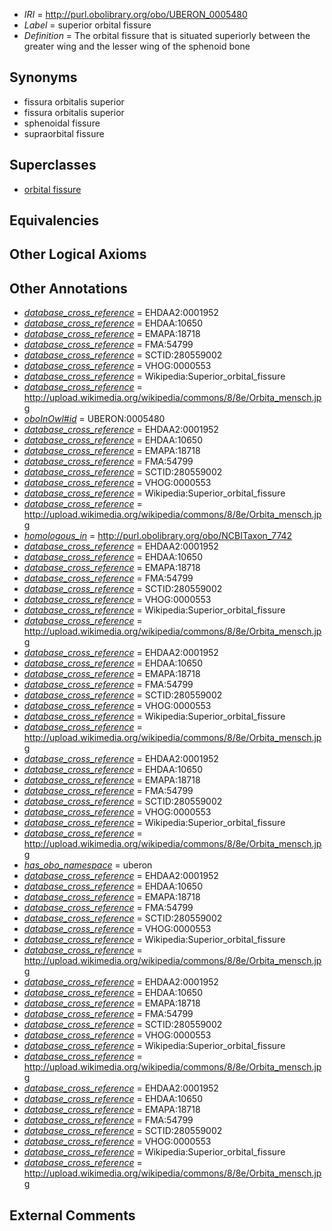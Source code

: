  * *IRI* = http://purl.obolibrary.org/obo/UBERON_0005480
 * *Label* = superior orbital fissure
 * *Definition* = The orbital fissure that is situated superiorly between the greater wing and the lesser wing of the sphenoid bone

## Synonyms

 * fissura orbitalis superior
 * fissura orbitalis superior
 * sphenoidal fissure
 * supraorbital fissure

## Superclasses

 * [orbital fissure](../../UBERON/71/UBERON_0006271.md)

## Equivalencies


## Other Logical Axioms


## Other Annotations

 * *[database_cross_reference](../../ef/oboInOwl#hasDbXref.md)* = EHDAA2:0001952
 * *[database_cross_reference](../../ef/oboInOwl#hasDbXref.md)* = EHDAA:10650
 * *[database_cross_reference](../../ef/oboInOwl#hasDbXref.md)* = EMAPA:18718
 * *[database_cross_reference](../../ef/oboInOwl#hasDbXref.md)* = FMA:54799
 * *[database_cross_reference](../../ef/oboInOwl#hasDbXref.md)* = SCTID:280559002
 * *[database_cross_reference](../../ef/oboInOwl#hasDbXref.md)* = VHOG:0000553
 * *[database_cross_reference](../../ef/oboInOwl#hasDbXref.md)* = Wikipedia:Superior_orbital_fissure
 * *[database_cross_reference](../../ef/oboInOwl#hasDbXref.md)* = http://upload.wikimedia.org/wikipedia/commons/8/8e/Orbita_mensch.jpg
 * *[oboInOwl#id](../../id/oboInOwl#id.md)* = UBERON:0005480
 * *[database_cross_reference](../../ef/oboInOwl#hasDbXref.md)* = EHDAA2:0001952
 * *[database_cross_reference](../../ef/oboInOwl#hasDbXref.md)* = EHDAA:10650
 * *[database_cross_reference](../../ef/oboInOwl#hasDbXref.md)* = EMAPA:18718
 * *[database_cross_reference](../../ef/oboInOwl#hasDbXref.md)* = FMA:54799
 * *[database_cross_reference](../../ef/oboInOwl#hasDbXref.md)* = SCTID:280559002
 * *[database_cross_reference](../../ef/oboInOwl#hasDbXref.md)* = VHOG:0000553
 * *[database_cross_reference](../../ef/oboInOwl#hasDbXref.md)* = Wikipedia:Superior_orbital_fissure
 * *[database_cross_reference](../../ef/oboInOwl#hasDbXref.md)* = http://upload.wikimedia.org/wikipedia/commons/8/8e/Orbita_mensch.jpg
 * *[homologous_in](../../core#homologous/in/core#homologous_in.md)* = http://purl.obolibrary.org/obo/NCBITaxon_7742
 * *[database_cross_reference](../../ef/oboInOwl#hasDbXref.md)* = EHDAA2:0001952
 * *[database_cross_reference](../../ef/oboInOwl#hasDbXref.md)* = EHDAA:10650
 * *[database_cross_reference](../../ef/oboInOwl#hasDbXref.md)* = EMAPA:18718
 * *[database_cross_reference](../../ef/oboInOwl#hasDbXref.md)* = FMA:54799
 * *[database_cross_reference](../../ef/oboInOwl#hasDbXref.md)* = SCTID:280559002
 * *[database_cross_reference](../../ef/oboInOwl#hasDbXref.md)* = VHOG:0000553
 * *[database_cross_reference](../../ef/oboInOwl#hasDbXref.md)* = Wikipedia:Superior_orbital_fissure
 * *[database_cross_reference](../../ef/oboInOwl#hasDbXref.md)* = http://upload.wikimedia.org/wikipedia/commons/8/8e/Orbita_mensch.jpg
 * *[database_cross_reference](../../ef/oboInOwl#hasDbXref.md)* = EHDAA2:0001952
 * *[database_cross_reference](../../ef/oboInOwl#hasDbXref.md)* = EHDAA:10650
 * *[database_cross_reference](../../ef/oboInOwl#hasDbXref.md)* = EMAPA:18718
 * *[database_cross_reference](../../ef/oboInOwl#hasDbXref.md)* = FMA:54799
 * *[database_cross_reference](../../ef/oboInOwl#hasDbXref.md)* = SCTID:280559002
 * *[database_cross_reference](../../ef/oboInOwl#hasDbXref.md)* = VHOG:0000553
 * *[database_cross_reference](../../ef/oboInOwl#hasDbXref.md)* = Wikipedia:Superior_orbital_fissure
 * *[database_cross_reference](../../ef/oboInOwl#hasDbXref.md)* = http://upload.wikimedia.org/wikipedia/commons/8/8e/Orbita_mensch.jpg
 * *[database_cross_reference](../../ef/oboInOwl#hasDbXref.md)* = EHDAA2:0001952
 * *[database_cross_reference](../../ef/oboInOwl#hasDbXref.md)* = EHDAA:10650
 * *[database_cross_reference](../../ef/oboInOwl#hasDbXref.md)* = EMAPA:18718
 * *[database_cross_reference](../../ef/oboInOwl#hasDbXref.md)* = FMA:54799
 * *[database_cross_reference](../../ef/oboInOwl#hasDbXref.md)* = SCTID:280559002
 * *[database_cross_reference](../../ef/oboInOwl#hasDbXref.md)* = VHOG:0000553
 * *[database_cross_reference](../../ef/oboInOwl#hasDbXref.md)* = Wikipedia:Superior_orbital_fissure
 * *[database_cross_reference](../../ef/oboInOwl#hasDbXref.md)* = http://upload.wikimedia.org/wikipedia/commons/8/8e/Orbita_mensch.jpg
 * *[has_obo_namespace](../../ce/oboInOwl#hasOBONamespace.md)* = uberon
 * *[database_cross_reference](../../ef/oboInOwl#hasDbXref.md)* = EHDAA2:0001952
 * *[database_cross_reference](../../ef/oboInOwl#hasDbXref.md)* = EHDAA:10650
 * *[database_cross_reference](../../ef/oboInOwl#hasDbXref.md)* = EMAPA:18718
 * *[database_cross_reference](../../ef/oboInOwl#hasDbXref.md)* = FMA:54799
 * *[database_cross_reference](../../ef/oboInOwl#hasDbXref.md)* = SCTID:280559002
 * *[database_cross_reference](../../ef/oboInOwl#hasDbXref.md)* = VHOG:0000553
 * *[database_cross_reference](../../ef/oboInOwl#hasDbXref.md)* = Wikipedia:Superior_orbital_fissure
 * *[database_cross_reference](../../ef/oboInOwl#hasDbXref.md)* = http://upload.wikimedia.org/wikipedia/commons/8/8e/Orbita_mensch.jpg
 * *[database_cross_reference](../../ef/oboInOwl#hasDbXref.md)* = EHDAA2:0001952
 * *[database_cross_reference](../../ef/oboInOwl#hasDbXref.md)* = EHDAA:10650
 * *[database_cross_reference](../../ef/oboInOwl#hasDbXref.md)* = EMAPA:18718
 * *[database_cross_reference](../../ef/oboInOwl#hasDbXref.md)* = FMA:54799
 * *[database_cross_reference](../../ef/oboInOwl#hasDbXref.md)* = SCTID:280559002
 * *[database_cross_reference](../../ef/oboInOwl#hasDbXref.md)* = VHOG:0000553
 * *[database_cross_reference](../../ef/oboInOwl#hasDbXref.md)* = Wikipedia:Superior_orbital_fissure
 * *[database_cross_reference](../../ef/oboInOwl#hasDbXref.md)* = http://upload.wikimedia.org/wikipedia/commons/8/8e/Orbita_mensch.jpg
 * *[database_cross_reference](../../ef/oboInOwl#hasDbXref.md)* = EHDAA2:0001952
 * *[database_cross_reference](../../ef/oboInOwl#hasDbXref.md)* = EHDAA:10650
 * *[database_cross_reference](../../ef/oboInOwl#hasDbXref.md)* = EMAPA:18718
 * *[database_cross_reference](../../ef/oboInOwl#hasDbXref.md)* = FMA:54799
 * *[database_cross_reference](../../ef/oboInOwl#hasDbXref.md)* = SCTID:280559002
 * *[database_cross_reference](../../ef/oboInOwl#hasDbXref.md)* = VHOG:0000553
 * *[database_cross_reference](../../ef/oboInOwl#hasDbXref.md)* = Wikipedia:Superior_orbital_fissure
 * *[database_cross_reference](../../ef/oboInOwl#hasDbXref.md)* = http://upload.wikimedia.org/wikipedia/commons/8/8e/Orbita_mensch.jpg

## External Comments

